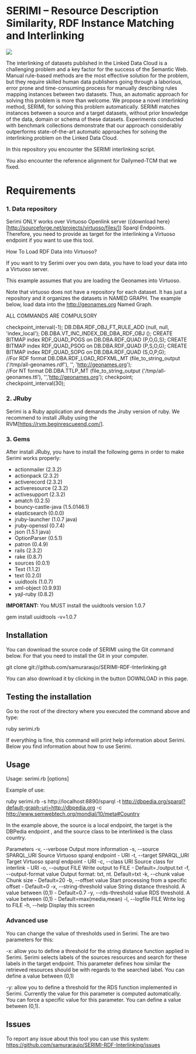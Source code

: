 # SERIMI – Resource Description Similarity, RDF Instance Matching and Interlinking  

![](https://github.com/samuraraujo/SERIMI-RDF-Interlinking/raw/master/image.png)
   
The interlinking of datasets published in the Linked Data Cloud is a 
challenging problem and a key factor for the success of the Semantic Web. 
Manual rule-based methods are the most effective solution for the problem, but 
they require skilled human data publishers going through a laborious, error 
prone and time-consuming process for manually describing rules mapping 
instances between two datasets. Thus, an automatic approach for solving this 
problem is more than welcome. We propose a novel interlinking 
method, SERIMI, for solving this problem automatically. SERIMI matches 
instances between a source and a target datasets, without prior knowledge of the 
data, domain or schema of these datasets. Experiments conducted with 
benchmark collections demonstrate that our approach considerably outperforms 
state-of-the-art automatic approaches for solving the interlinking problem on 
the Linked Data Cloud. 

In this repository you encounter the SERIMI interlinking script. 

You also encounter the reference alignment for Dailymed-TCM that we fixed.

# Requirements 

### 1. Data repository 
Serimi ONLY works over Virtuoso Openlink server ({download here}[http://sourceforge.net/projects/virtuoso/files/]) Sparql Endpoints. Therefore, you need to provide as target for the interlinking a Virtuoso endpoint if you want to use this tool.

How To Load RDF Data into Virtuoso?

If you want to try Serimi over you own data, you have to load your data into a Virtuoso server.

This example assumes that you are loading the Geonames into Virtuoso.  

Note that virtuoso does not have a repository for each dataset. It has just a repository and it organizes the datasets in NAMED GRAPH. The example below, load data into the http://geonames.org Named Graph.

ALL COMMANDS ARE COMPULSORY 

 checkpoint_interval(-1);
 DB.DBA.RDF_OBJ_FT_RULE_ADD (null, null, 'index_local');
 DB.DBA.VT_INC_INDEX_DB_DBA_RDF_OBJ ();	
 CREATE BITMAP index RDF_QUAD_POGS on DB.DBA.RDF_QUAD (P,O,G,S);
 CREATE BITMAP index RDF_QUAD_PSOG on DB.DBA.RDF_QUAD (P,S,O,G);
 CREATE BITMAP index RDF_QUAD_SOPG on DB.DBA.RDF_QUAD (S,O,P,G);	
 //For RDF format
 DB.DBA.RDF_LOAD_RDFXML_MT (file_to_string_output ('/tmp/all-geonames.rdf'), '', 'http://geonames.org');	
 //For NT format
 DB.DBA.TTLP_MT (file_to_string_output ('/tmp/all-geonames.ttl'), '','http://geonames.org');
 checkpoint;
 checkpoint_interval(30);

### 2. JRuby

Serimi is a Ruby application and demands the Jruby version of ruby. We recommend to install JRuby using the RVM[https://rvm.beginrescueend.com/].

### 3. Gems

After install JRuby, you have to install the following gems in order to make Serimi works properly:

* actionmailer (2.3.2)
* actionpack (2.3.2)
* activerecord (2.3.2)
* activeresource (2.3.2)
* activesupport (2.3.2)
* amatch (0.2.5)
* bouncy-castle-java (1.5.0146.1)
* elasticsearch (0.0.0)
* jruby-launcher (1.0.7 java)
* jruby-openssl (0.7.4)
* json (1.5.1 java)
* OptionParser (0.5.1)
* patron (0.4.9)
* rails (2.3.2)
* rake (0.8.7)
* sources (0.0.1)
* Text (1.1.2)
* text (0.2.0)
* uuidtools (1.0.7)
* xml-object (0.9.93)
* yajl-ruby (0.8.2)

<b>IMPORTANT:</b>
You MUST install the uuidtools version 1.0.7

gem install uuidtools -v=1.0.7

## Installation

You can download the source code of SERIMI using the Git command below. For that you need to install the Git in your computer.

 git clone git://github.com/samuraraujo/SERIMI-RDF-Interlinking.git
 
You can also download it by clicking in the button DOWNLOAD in this page.

## Testing the installation

Go to the root of the directory where you executed the command above and type:

 ruby serimi.rb

If everything is fine, this command will print help information about Serimi. Below you find information about how to use Serimi.
 
## Usage

Usage: serimi.rb [options] 

Example of use: 

 ruby serimi.rb -s http://localhost:8890/sparql -t http://dbpedia.org/sparql?default-graph-uri=http://dbpedia.org
 -c http://www.semwebtech.org/mondial/10/meta#Country 

In the example above, the source is a local endpoint, the target is the DBPedia endpoint , and the source class to be interlinked is the class country.

Parameters
    -v, --verbose                    Output more information
    -s, --source SPARQL_URI          Source Virtuoso sparql endpoint - URI
    -t, --target SPARQL_URI          Target Virtuoso sparql endpoint - URI
    -c, --class URI                  Source class for interlink - URI
    -o, --output FILE                Write output to FILE - Default=./output.txt
    -f, --output-format value        Output format: txt, nt. Default=txt
    -k, --chunk value                Chunk size - Default=20
    -b, --offset value               Start processing from a specific offset - Default=0
    -x, --string-threshold value     String distance threshold. A value between (0,1) - Default=0.7
    -y, --rds-threshold value        RDS threshold. A value between (0,1) - Default=max(media,mean)
    -l, --logfile FILE               Write log to FILE
    -h, --help                       Display this screen

### Advanced use

You can change the value of thresholds used in Serimi. The are two parameters for this:

-x: allow you to define a threshold for the string distance function applied in Serimi. Serimi selects labels of the sources resources and search for these labels in the target endpoint. This parameter defines how similar the retrieved resources should be with regards to the searched label. You can define a value between (0,1)

-y: allow you to define a threshold for the RDS function implemented in Serimi. Currently the value for this parameter is computed automatically. You can force a specific value for this parameter. You can define a value between (0,1).

## Issues

To report any issue about this tool you can use this system: https://github.com/samuraraujo/SERIMI-RDF-Interlinking/issues
